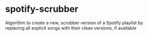 # spotify-scrubber
Algorithm to create a new, scrubber version of a Spotify playlist by replacing all explicit songs with their clean versions, if available
